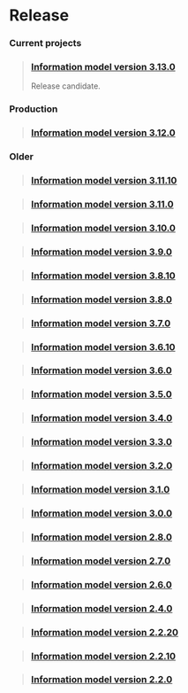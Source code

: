 # Release

### Current projects
> ### [Information model version 3.13.0](release/infm-3.13.0.md)
>Release candidate.


### Production

> ### [Information model version 3.12.0](release/infm-3.12.0.md)



### Older
> ### [Information model version 3.11.10](release/infm-3.11.10.md)

> ### [Information model version 3.11.0](release/infm-3.11.0.md)

> ### [Information model version 3.10.0](release/infm-3.10.0.md)

>### [Information model version 3.9.0](release/infm-3.9.0.md)

> ### [Information model version 3.8.10](release/infm-3.8.10.md)

> ### [Information model version 3.8.0](release/infm-3.8.0.md) 

> ### [Information model version 3.7.0](release/infm-3.7.0.md)

> ### [Information model version 3.6.10](release/infm-3.6.10.md)

> ### [Information model version 3.6.0](release/infm-3.6.0.md)

> ### [Information model version 3.5.0](release/infm-3.5.0.md) 

> ### [Information model version 3.4.0](release/infm-3.4.0.md) 

> ### [Information model version 3.3.0](release/infm-3.3.0.md) 

> ### [Information model version 3.2.0](release/infm-3.2.0.md)

> ### [Information model version 3.1.0](release/infm-3.1.0.md)

> ### [Information model version 3.0.0](release/infm-3.0.0.md)

> ### [Information model version 2.8.0](release/infm-2.8.0.md)

> ### [Information model version 2.7.0](release/infm-2.7.0.md)

> ### [Information model version 2.6.0](release/infm-2.6.0.md)

> ### [Information model version 2.4.0](release/infm-2.4.0.md)

> ### [Information model version 2.2.20](release/infm-2.2.20.md)

> ### [Information model version 2.2.10](release/infm-2.2.10.md)

> ### [Information model version 2.2.0](release/infm-2.2.0.md)





